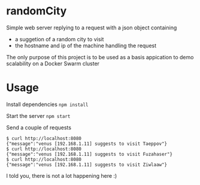 # randomCity

Simple web server replying to a request with a json object containing
* a suggetion of a random city to visit
* the hostname and ip of the machine handling the request

The only purpose of this project is to be used as a basis appication to demo scalability on a Docker Swarm cluster

# Usage

Install dependencies `npm install`

Start the server `npm start`

Send a couple of requests

```
$ curl http://localhost:8080
{"message":"venus [192.168.1.11] suggests to visit Taeppov"}
$ curl http://localhost:8080
{"message":"venus [192.168.1.11] suggests to visit Fuzahaser"}
$ curl http://localhost:8080
{"message":"venus [192.168.1.11] suggests to visit Ziwlaaw"}
```

I told you, there is not a lot happening here :)
